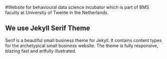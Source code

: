 #Website for behavioural data science incubator which is part of BMS faculty at University of Twente in the Netherlands.

## We use Jekyll Serif Theme

Serif is a beautiful small business theme for Jekyll. It contains content types for the archetypical small business website. The theme is fully responsive, blazing fast and artfully illustrated.
